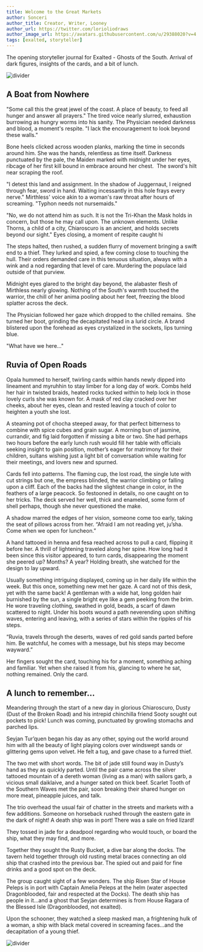 ```yaml
---
title: Welcome to the Great Markets
author: Sonceri
author_title: Creator, Writer, Looney
author_url: https://twitter.com/lorioliodraws
author_image_url: https://avatars.githubusercontent.com/u/29388020?v=4
tags: [exalted, storyteller]
---
```


The opening storyteller journal for Exalted - Ghosts of the South. Arrival of dark figures, insights of the cards, and a bit of lunch.

<!--truncate-->
![divider](/img/divide/divide-exalted.png)
## A Boat from Nowhere

"Some call this the great jewel of the coast. A place of beauty, to feed all hunger and answer all prayers." The tired voice nearly slurred, exhaustion burrowing as hungry worms into his sanity. The Physician needed darkness and blood, a moment's respite. "I lack the encouragement to look beyond these walls."

Bone heels clicked across wooden planks, marking the time in seconds around him. She was the hands, relentless as time itself. Darkness punctuated by the pale, the Maiden marked with midnight under her eyes, ribcage of her first kill bound in embrace around her chest.  The sword's hilt near scraping the roof.

"I detest this land and assignment. In the shadow of Juggernaut, I reigned through fear, sword in hand. Waiting incessantly in this hole frays every nerve." Mirthless' voice akin to a woman's raw throat after hours of screaming. "Typhon needs not nursemaids."

"No, we do not attend him as such. It is not the Tri-Khan the Mask holds in concern, but those he may call upon. The unknown elements. Unlike Thorns, a child of a city, Chiaroscuro is an ancient, and holds secrets beyond our sight." Eyes closing, a moment of respite caught hi

The steps halted, then rushed, a sudden flurry of movement bringing a swift end to a thief. They lurked and spied, a few coming close to touching the hull. Their orders demanded care in this tenuous situation, always with a wink and a nod regarding that level of care. Murdering the populace laid outside of that purview.

Midnight eyes glared to the bright day beyond, the alabaster flesh of Mirthless nearly glowing. Nothing of the South's warmth touched the warrior, the chill of her anima pooling about her feet, freezing the blood splatter across the deck.

The Physician followed her gaze which dropped to the chilled remains.  She turned her boot, grinding the decapitated head in a lurid circle. A brand blistered upon the forehead as eyes crystalized in the sockets, lips turning blue. 

"What have we here..."

## Ruvia of Open Roads

Opala hummed to herself, twirling cards within hands newly dipped into lineament and myruhhin to stay limber for a long day of work. Combs held her hair in twisted braids, heated rocks tucked within to help lock in those lovely curls she was known for. A mask of red clay cracked over her cheeks, about her eyes, clean and rested leaving a touch of color to heighten a youth she lost.

A steaming pot of chocha steeped away, for that perfect bitterness to combine with spice cubes and grain sugar. A morning bun of jasmine, currandir, and fig laid forgotten if missing a bite or two. She had perhaps two hours before the early lunch rush would fill her table with officials seeking insight to gain position, mother’s eager for matrimony for their children, sultans wishing just a light bit of conversation while waiting for their meetings, and lovers new and spurned.

Cards fell into patterns. The flaming cup, the lost road, the single lute with cut strings but one, the empress blinded, the warrior climbing or falling upon a cliff. Each of the backs had the slightest change in color, in the feathers of a large peacock. So festooned in details, no one caught on to her tricks. The deck served her well, thick and enameled, some form of shell perhaps, though she never questioned the make.

A shadow marred the edges of her vision, someone come too early, taking the seat of pillows across from her. “Afraid I am not reading yet, ju’sha. Come when we open for luncheon.”

A hand tattooed in henna and fesa reached across to pull a card, flipping it before her. A thrill of lightening traveled along her spine. How long had it been since this visitor appeared, to turn cards, disappearing the moment she peered up? Months? A year? Holding breath, she watched for the design to lay upward.

Usually something intriguing displayed, coming up in her daily life within the week. But this once, something new met her gaze. A card not of this desk, yet with the same back! A gentleman with a wide hat, long golden hair burnished by the sun, a single bright eye like a gem peeking from the brim. He wore traveling clothing, swathed in gold, beads, a scarf of dawn scattered to night. Under his boots wound a path neverending upon shifting waves, entering and leaving, with a series of stars within the ripples of his steps.

“Ruvia, travels through the deserts, waves of red gold sands parted before him. Be watchful, he comes with a message, but his steps may become wayward.”

Her fingers sought the card, touching his for a moment, something aching and familiar. Yet when she raised it from his, glancing to where he sat, nothing remained. Only the card.

## A lunch to remember…

Meandering through the start of a new day in glorious Chiaroscuro, Dusty (Dust of the Broken Road) and his intrepid chinchilla friend Sooty sought out pockets to pick! Lunch was coming, punctuated by growling stomachs and parched lips. 

Seyjan Tur’quen began his day as any other, spying out the world around him with all the beauty of light playing colors over windswept sands or glittering gems upon velvet. He felt a tug, and gave chase to a furred thief.

The two met with short words. The bit of jade still found way in Dusty’s hand as they as quickly parted. Until the pair came across the silver tattooed mountain of a dereth woman (living as a man) with sailors garb, a vicious small daiklaive, and a hunger sated on thick beef. Scarlet Tooth of the Southern Waves met the pair, soon breaking their shared hunger on more meat, pineapple juices, and talk.

The trio overhead the usual fair of chatter in the streets and markets with a few additions. Someone on horseback rushed through the eastern gate in the dark of night! A death ship was in port! There was a sale on fried lizard! 

They tossed in jade for a deadpool regarding who would touch, or board the ship, what they may find, and more.

Together they sought the Rusty Bucket, a dive bar along the docks. The tavern held together through old rusting metal braces connecting an old ship that crashed into the previous bar.  The spied out and paid for fine drinks and a good spot on the deck.

The group caught sight of a few wonders. The ship Risen Star of House Peleps is in port with Captain Amelia Peleps at the helm (water aspected Dragonblooded, fair and respected at the Docks). The death ship has people in it…and a ghost that Seyjan determines is from House Ragara of the Blessed Isle (Dragonblooded, not exalted). 

Upon the schooner, they watched a sleep masked man, a frightening hulk of a woman, a ship with black metal covered in screaming faces…and the decapitation of a young thief. 

![divider](/img/divide/divide-sea.png)
